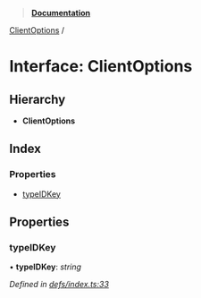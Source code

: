 > **[Documentation](../README.md)**

[ClientOptions](clientoptions.md) /

# Interface: ClientOptions

## Hierarchy

* **ClientOptions**

## Index

### Properties

* [typeIDKey](clientoptions.md#typeidkey)

## Properties

###  typeIDKey

• **typeIDKey**: *string*

*Defined in [defs/index.ts:33](https://github.com/badbatch/graphql-box/blob/22b398c/packages/request-parser/src/defs/index.ts#L33)*